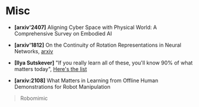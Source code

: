# Misc

* **[arxiv'2407]** Aligning Cyber Space with Physical World: A Comprehensive Survey on Embodied AI

* **[arxiv'1812]** On the Continuity of Rotation Representations in Neural Networks, [arxiv](https://arxiv.org/pdf/1812.07035)

* **[Ilya Sutskever]** "If you really learn all of these, you'll know 90% of what matters today", [Here's the list](https://arc.net/folder/D0472A20-9C20-4D3F-B145-D2865C0A9FEE)

* **[arxiv:2108]** What Matters in Learning from Offline Human Demonstrations for Robot Manipulation
> Robomimic
